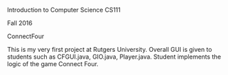 Introduction to Computer Science CS111

Fall 2016

ConnectFour

This is my very first project at Rutgers University. Overall GUI is given to students such as CFGUI.java, GIO.java, Player.java. Student implements the logic of the game Connect Four.
